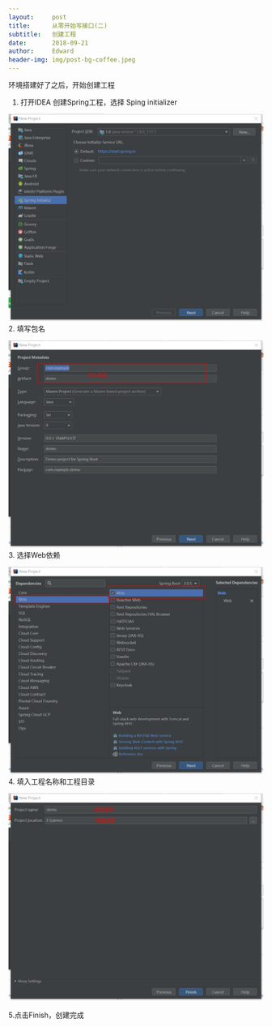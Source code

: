 ```yaml
---
layout:     post
title:      从零开始写接口(二)
subtitle:   创建工程
date:       2018-09-21
author:     Edward
header-img: img/post-bg-coffee.jpeg
---
```

环境搭建好了之后，开始创建工程
1. 打开IDEA 创建Spring工程，选择 Sping initializer  

![1](/img/idea1.jpg)
2. 填写包名  

![2](/img/idea2.jpg)
3. 选择Web依赖  

![3](/img/idea3.jpg)
4. 填入工程名称和工程目录  

![4](https://github.com/Edward-yfbx/Edward-yfbx.github.io/blob/master/img/idea4.jpg)

5.点击Finish，创建完成
